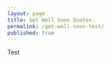 ```yaml
---
layout: page
title: Get Well Soon Quotes:
permalink: /get-well-soon-test/
published: true
---
```



Test
